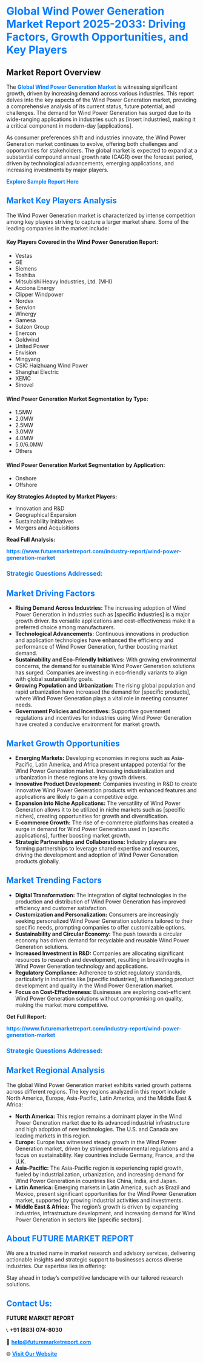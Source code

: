 <h1 style="color: #007BFF;">Global Wind Power Generation Market Report 2025-2033: Driving Factors, Growth Opportunities, and Key Players</h1>

<section id="overview">
<h2>Market Report Overview</h2>
<p>The <a href="https://www.futuremarketreport.com/industry-report/wind-power-generation-market" style="color: #007BFF; text-decoration: none;"><strong>Global Wind Power Generation Market</strong></a> is witnessing significant growth, driven by increasing demand across various industries. This report delves into the key aspects of the Wind Power Generation market, providing a comprehensive analysis of its current status, future potential, and challenges. The demand for Wind Power Generation has surged due to its wide-ranging applications in industries such as [insert industries], making it a critical component in modern-day [applications].</p>
<p>As consumer preferences shift and industries innovate, the Wind Power Generation market continues to evolve, offering both challenges and opportunities for stakeholders. The global market is expected to expand at a substantial compound annual growth rate (CAGR) over the forecast period, driven by technological advancements, emerging applications, and increasing investments by major players.</p>
</section>

<section id="overview">
<p><a href="https://www.futuremarketreport.com/request-sample/reportId=25893" style="color: #007BFF; text-decoration: none;"><strong>Explore Sample Report Here</strong></a></p>
</section>

<section id="key-players">
<h2 style="color: #007BFF;">Market Key Players Analysis</h2>
<p>The Wind Power Generation market is characterized by intense competition among key players striving to capture a larger market share. Some of the leading companies in the market include:</p>
<h4>Key Players Covered in the Wind Power Generation Report:</h4>
<ul><li>Vestas</li><li>GE</li><li>Siemens</li><li>Toshiba</li><li>Mitsubishi Heavy Industries, Ltd. (MHI)</li><li>Acciona Energy</li><li>Clipper Windpower</li><li>Nordex</li><li>Senvion</li><li>Winergy</li><li>Gamesa</li><li>Sulzon Group</li><li>Enercon</li><li>Goldwind</li><li>United Power</li><li>Envision</li><li>Mingyang</li><li>CSIC Haizhuang Wind Power</li><li>Shanghai Electric</li><li>XEMC</li><li>Sinovel</li></ul>
<h4>Wind Power Generation Market Segmentation by Type:</h4>
<ul><li>1.5MW</li><li>2.0MW</li><li>2.5MW</li><li>3.0MW</li><li>4.0MW</li><li>5.0/6.0MW</li><li>Others</li></ul>

<h4>Wind Power Generation Market Segmentation by Application:</h4>
<ul><li>Onshore</li><li>Offshore</li></ul>
<p><strong>Key Strategies Adopted by Market Players:</strong></p>
<ul>
<li>Innovation and R&D</li>
<li>Geographical Expansion</li>
<li>Sustainability Initiatives</li>
<li>Mergers and Acquisitions</li>
</ul>
</section>

<section>
<p><strong>Read Full Analysis: </strong></p><a href="https://www.futuremarketreport.com/industry-report/wind-power-generation-market" style="color: #007BFF; text-decoration: none;"><strong>https://www.futuremarketreport.com/industry-report/wind-power-generation-market</strong></a>
<h3 style="color: #007BFF;">Strategic Questions Addressed:</h3>
</section>

<section id="driving-factors">
<h2 style="color: #007BFF;">Market Driving Factors</h2>
<ul>
<li><strong>Rising Demand Across Industries:</strong> The increasing adoption of Wind Power Generation in industries such as [specific industries] is a major growth driver. Its versatile applications and cost-effectiveness make it a preferred choice among manufacturers.</li>
<li><strong>Technological Advancements:</strong> Continuous innovations in production and application technologies have enhanced the efficiency and performance of Wind Power Generation, further boosting market demand.</li>
<li><strong>Sustainability and Eco-Friendly Initiatives:</strong> With growing environmental concerns, the demand for sustainable Wind Power Generation solutions has surged. Companies are investing in eco-friendly variants to align with global sustainability goals.</li>
<li><strong>Growing Population and Urbanization:</strong> The rising global population and rapid urbanization have increased the demand for [specific products], where Wind Power Generation plays a vital role in meeting consumer needs.</li>
<li><strong>Government Policies and Incentives:</strong> Supportive government regulations and incentives for industries using Wind Power Generation have created a conducive environment for market growth.</li>
</ul>
</section>

<section id="growth-opportunities">
<h2 style="color: #007BFF;">Market Growth Opportunities</h2>
<ul>
<li><strong>Emerging Markets:</strong> Developing economies in regions such as Asia-Pacific, Latin America, and Africa present untapped potential for the Wind Power Generation market. Increasing industrialization and urbanization in these regions are key growth drivers.</li>
<li><strong>Innovative Product Development:</strong> Companies investing in R&D to create innovative Wind Power Generation products with enhanced features and applications are likely to gain a competitive edge.</li>
<li><strong>Expansion into Niche Applications:</strong> The versatility of Wind Power Generation allows it to be utilized in niche markets such as [specific niches], creating opportunities for growth and diversification.</li>
<li><strong>E-commerce Growth:</strong> The rise of e-commerce platforms has created a surge in demand for Wind Power Generation used in [specific applications], further boosting market growth.</li>
<li><strong>Strategic Partnerships and Collaborations:</strong> Industry players are forming partnerships to leverage shared expertise and resources, driving the development and adoption of Wind Power Generation products globally.</li>
</ul>
</section>

<section id="trending-factors">
<h2 style="color: #007BFF;">Market Trending Factors</h2>
<ul>
<li><strong>Digital Transformation:</strong> The integration of digital technologies in the production and distribution of Wind Power Generation has improved efficiency and customer satisfaction.</li>
<li><strong>Customization and Personalization:</strong> Consumers are increasingly seeking personalized Wind Power Generation solutions tailored to their specific needs, prompting companies to offer customizable options.</li>
<li><strong>Sustainability and Circular Economy:</strong> The push towards a circular economy has driven demand for recyclable and reusable Wind Power Generation solutions.</li>
<li><strong>Increased Investment in R&D:</strong> Companies are allocating significant resources to research and development, resulting in breakthroughs in Wind Power Generation technology and applications.</li>
<li><strong>Regulatory Compliance:</strong> Adherence to strict regulatory standards, particularly in industries like [specific industries], is influencing product development and quality in the Wind Power Generation market.</li>
<li><strong>Focus on Cost-Effectiveness:</strong> Businesses are exploring cost-efficient Wind Power Generation solutions without compromising on quality, making the market more competitive.</li>
</ul>
</section>

<section>
<p><strong>Get Full Report: </strong></p><a href="https://www.futuremarketreport.com/industry-report/wind-power-generation-market" style="color: #007BFF; text-decoration: none;"><strong>https://www.futuremarketreport.com/industry-report/wind-power-generation-market</strong></a>
<h3 style="color: #007BFF;">Strategic Questions Addressed:</h3>
</section>


<section id="regional-analysis">
<h2 style="color: #007BFF;">Market Regional Analysis</h2>
<p>The global Wind Power Generation market exhibits varied growth patterns across different regions. The key regions analyzed in this report include North America, Europe, Asia-Pacific, Latin America, and the Middle East & Africa:</p>
<ul>
<li><strong>North America:</strong> This region remains a dominant player in the Wind Power Generation market due to its advanced industrial infrastructure and high adoption of new technologies. The U.S. and Canada are leading markets in this region.</li>
<li><strong>Europe:</strong> Europe has witnessed steady growth in the Wind Power Generation market, driven by stringent environmental regulations and a focus on sustainability. Key countries include Germany, France, and the U.K.</li>
<li><strong>Asia-Pacific:</strong> The Asia-Pacific region is experiencing rapid growth, fueled by industrialization, urbanization, and increasing demand for Wind Power Generation in countries like China, India, and Japan.</li>
<li><strong>Latin America:</strong> Emerging markets in Latin America, such as Brazil and Mexico, present significant opportunities for the Wind Power Generation market, supported by growing industrial activities and investments.</li>
<li><strong>Middle East & Africa:</strong> The region’s growth is driven by expanding industries, infrastructure development, and increasing demand for Wind Power Generation in sectors like [specific sectors].</li>
</ul>
</section>

<footer>
<h2 style="color: #007BFF;">About FUTURE MARKET REPORT</h2>
<p>We are a trusted name in market research and advisory services, delivering actionable insights and strategic support to businesses across diverse industries. Our expertise lies in offering:</p>

<p>Stay ahead in today’s competitive landscape with our tailored research solutions.</p>

<h2 style="color: #007BFF;">Contact Us:</h2>
<p><strong>FUTURE MARKET REPORT</strong></p>
<p>📞 <strong>+91 (883) 074-8030</strong></p>
<p>📧 <strong><a href="mailto:help@futuremarketreport.com" style="color: #007BFF;">help@futuremarketreport.com</a></strong></p>
<p>🌐 <strong><a href="https://www.futuremarketreport.com/" style="color: #007BFF;">Visit Our Website</a></strong></p>
</footer>